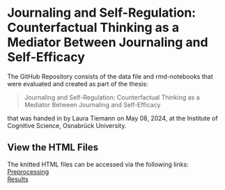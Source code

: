 # Journaling and Self-Regulation: Counterfactual Thinking as a Mediator Between Journaling and Self-Efficacy

The GitHub Repository consists of the data file and rmd-notebooks that were evaluated and created as part of the thesis:
> Journaling and Self-Regulation: Counterfactual Thinking as a Mediator Between Journaling and Self-Efficacy

that was handed in by Laura Tiemann on May 08, 2024, at the Institute of Cognitive Science, Osnabrück University.


## View the HTML Files
The knitted HTML files can be accessed via the following links: \
[Preprocessing](https://html-preview.github.io/?url=https://github.com/lauratie/BachelorThesis/blob/main/Bachelorthesis_preprocessing.html) \
[Results](https://html-preview.github.io/?url=https://github.com/lauratie/BachelorThesis/blob/main/Bachelorthesis_results.html) 

